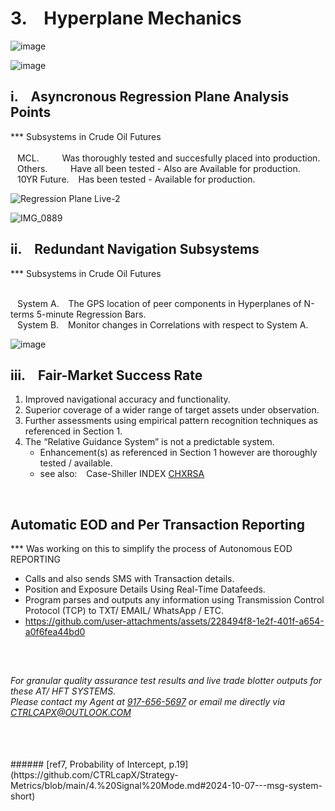 # 3. &ensp; Hyperplane Mechanics

![image](https://github.com/user-attachments/assets/622f4532-f11e-4542-8c60-02599e1d245f)


![image](https://github.com/user-attachments/assets/dd1a7f31-6429-46b2-8643-18bec6f00c94)






## i. &ensp; Asyncronous Regression Plane Analysis Points

*** Subsystems in Crude Oil Futures </br></br>
&ensp; MCL. &ensp; &ensp; &ensp; Was thoroughly tested and succesfully placed into production. </br>
&ensp; Others. &ensp; &ensp; &ensp; Have all been tested - Also are Available for production. </br>
&ensp; 10YR Future. &ensp; Has been tested - Available for production. </br>
    
![Regression Plane Live-2](https://github.com/user-attachments/assets/e0122901-2d62-47b0-9b52-ae437e029b73)

![IMG_0889](https://github.com/user-attachments/assets/8a988c45-8fc6-4543-b4ad-80d0ae596a62)


##  ii. &ensp; Redundant Navigation Subsystems

*** Subsystems in Crude Oil Futures </br></br>

&ensp; System A. &ensp; The GPS location of peer components in  Hyperplanes of N-terms 5-minute Regression Bars. </br>
&ensp; System B. &ensp; Monitor changes in Correlations with respect to System A. </br>
   
![image](https://github.com/user-attachments/assets/5598281f-73e4-42bd-ab2a-bc167ac58302)


    
## iii. &ensp; Fair-Market Success Rate

1. Improved navigational accuracy and functionality.
2. Superior coverage of a wider range of target assets under observation.
3. Further assessments using empirical pattern recognition techniques as referenced in Section 1.
4. The “Relative Guidance System” is not a predictable system.
   - Enhancement(s) as referenced in Section 1 however are thoroughly tested / available.
   - see also: &ensp; Case-Shiller INDEX [CHXRSA](https://www.instagram.com/reel/DCMF3MiOOSD/?igsh=cjk3YXM1cjQ1MXBl)
     
     
</br>


    
</pre>

## Automatic EOD and Per Transaction Reporting 

*** Was working on this to simplify the process of Autonomous EOD REPORTING
* Calls and also sends SMS with Transaction details.
* Position and Exposure Details Using Real-Time Datafeeds.
* Program parses and outputs any information using Transmission Control Protocol (TCP) to TXT/ EMAIL/ WhatsApp / ETC.
* https://github.com/user-attachments/assets/228494f8-1e2f-401f-a654-a0f6fea44bd0

</br>

## <contact information>
###### For granular quality assurance test results and live trade blotter outputs for these AT/ HFT SYSTEMS. </br> Please contact my Agent at [917-656-5697](tel:19176565697) or email me directly via CTRLCAPX@OUTLOOK.COM



</br>

</br>
###### [ref7, Probability of Intercept, p.19](https://github.com/CTRLcapX/Strategy-Metrics/blob/main/4.%20Signal%20Mode.md#2024-10-07---msg-system-short)


